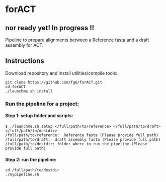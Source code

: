 # forACT
## nor ready yet! In progress !!
Pipeline to prepare alignments between a Reference fasta and a draft assembly for ACT.

## Instructions
Download repository and install utilities/compile tools: 

	git clone https://github.com/fg6/forACT.git
	cd forACT
	./launchme.sh install

### Run the pipeline for a project: 
#### Step 1: setup folder and scripts:
	$ ./launchme.sh setup </full/path/to/reference> </full/path/to/draft>  </full/path/to/destdir>
	/full/path/to/reference:  Reference fasta (Please provide full path)
	/full/path/to/draft:  draft assembly fasta (Please provide full path)
	/full/path/to/destdir: folder where to run the pipeline (Please provide full path)
#### Step 2: run the pipeline:
	cd /full/path/to/destdir
	./mypipeline.sh





